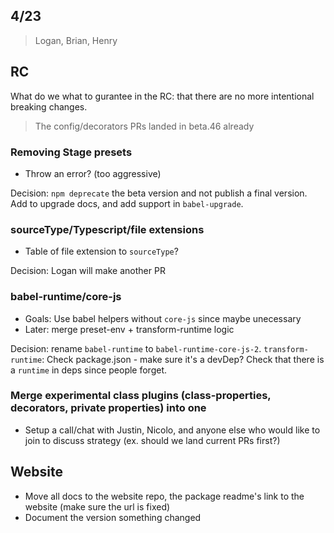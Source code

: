## 4/23

> Logan, Brian, Henry

## RC

What do we what to gurantee in the RC: that there are no more intentional breaking changes.

> The config/decorators PRs landed in beta.46 already

### Removing Stage presets

- Throw an error? (too aggressive)

Decision: `npm deprecate` the beta version and not publish a final version. Add to upgrade docs, and add support in `babel-upgrade`.

### sourceType/Typescript/file extensions

- Table of file extension to `sourceType`?

Decision: Logan will make another PR

### babel-runtime/core-js

- Goals: Use babel helpers without `core-js` since maybe unecessary
- Later: merge preset-env + transform-runtime logic

Decision: rename `babel-runtime` to `babel-runtime-core-js-2`. `transform-runtime`: Check package.json - make sure it's a devDep? Check that there is a `runtime` in deps since people forget.

### Merge experimental class plugins (class-properties, decorators, private properties) into one

- Setup a call/chat with Justin, Nicolo, and anyone else who would like to join to discuss strategy (ex. should we land current PRs first?)

## Website

- Move all docs to the website repo, the package readme's link to the website (make sure the url is fixed)
- Document the version something changed
